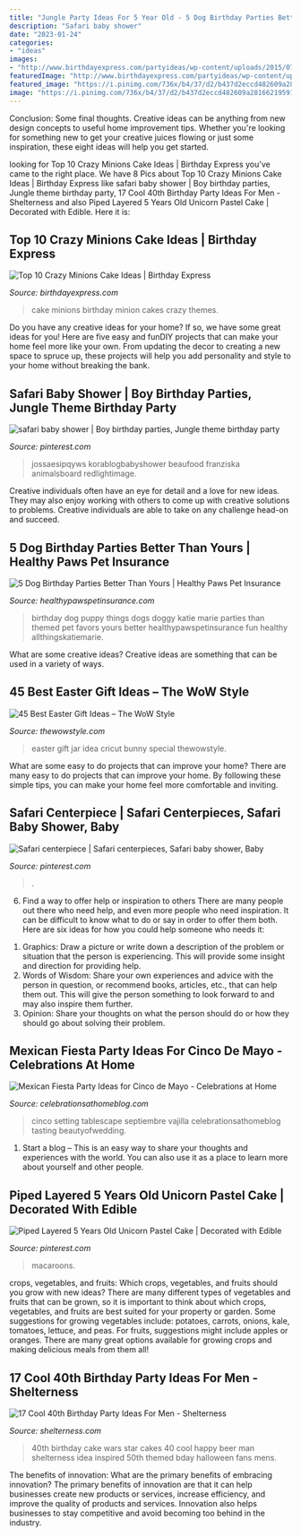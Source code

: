 ```yaml
---
title: "Jungle Party Ideas For 5 Year Old - 5 Dog Birthday Parties Better Than Yours"
description: "Safari baby shower"
date: "2023-01-24"
categories:
- "ideas"
images:
- "http://www.birthdayexpress.com/partyideas/wp-content/uploads/2015/07/Minions-Cake-10.jpg"
featuredImage: "http://www.birthdayexpress.com/partyideas/wp-content/uploads/2015/07/Minions-Cake-10.jpg"
featured_image: "https://i.pinimg.com/736x/b4/37/d2/b437d2eccd482609a281662195911427.jpg"
image: "https://i.pinimg.com/736x/b4/37/d2/b437d2eccd482609a281662195911427.jpg"
---
```



Conclusion: Some final thoughts.
Creative ideas can be anything from new design concepts to useful home improvement tips. Whether you're looking for something new to get your creative juices flowing or just some inspiration, these eight ideas will help you get started.

	

		
looking for Top 10 Crazy Minions Cake Ideas | Birthday Express you've came to the right place. We have 8 Pics about Top 10 Crazy Minions Cake Ideas | Birthday Express like safari baby shower | Boy birthday parties, Jungle theme birthday party, 17 Cool 40th Birthday Party Ideas For Men - Shelterness and also Piped Layered 5 Years Old Unicorn Pastel Cake | Decorated with Edible. Here it is:
		
    
## Top 10 Crazy Minions Cake Ideas | Birthday Express

<img loading=lazy src="http://www.birthdayexpress.com/partyideas/wp-content/uploads/2015/07/Minions-Cake-10.jpg" onerror="this.onerror=null;this.src='https://tse4.mm.bing.net/th?id=OIP.XxuPTZi7wbSN-aPvUa9HOAHaLH&amp;pid=15.1';" alt="Top 10 Crazy Minions Cake Ideas | Birthday Express">

_Source: birthdayexpress.com_

>cake minions birthday minion cakes crazy themes. 

	

Do you have any creative ideas for your home? If so, we have some great ideas for you! Here are five easy and funDIY projects that can make your home feel more like your own. From updating the decor to creating a new space to spruce up, these projects will help you add personality and style to your home without breaking the bank.

    
## Safari Baby Shower | Boy Birthday Parties, Jungle Theme Birthday Party

<img loading=lazy src="https://i.pinimg.com/736x/63/3f/62/633f626439143b8f0bb69d2597ea564b.jpg" onerror="this.onerror=null;this.src='https://tse2.mm.bing.net/th?id=OIP.UQ8C6DztXeib6AZ4HtXWZwHaJ3&amp;pid=15.1';" alt="safari baby shower | Boy birthday parties, Jungle theme birthday party">

_Source: pinterest.com_

>jossaesipqyws korablogbabyshower beaufood franziska animalsboard redlightimage. 

	

Creative individuals often have an eye for detail and a love for new ideas. They may also enjoy working with others to come up with creative solutions to problems. Creative individuals are able to take on any challenge head-on and succeed.

    
## 5 Dog Birthday Parties Better Than Yours | Healthy Paws Pet Insurance

<img loading=lazy src="https://www.healthypawspetinsurance.com/blog/wp-content/uploads/dog_birthday_party7.jpg" onerror="this.onerror=null;this.src='https://tse4.mm.bing.net/th?id=OIP.7sn3B01EZ7lhLNxNLUolFgHaLG&amp;pid=15.1';" alt="5 Dog Birthday Parties Better Than Yours | Healthy Paws Pet Insurance">

_Source: healthypawspetinsurance.com_

>birthday dog puppy things dogs doggy katie marie parties than themed pet favors yours better healthypawspetinsurance fun healthy allthingskatiemarie. 

	

What are some creative ideas?
Creative ideas are something that can be used in a variety of ways.

    
## 45 Best Easter Gift Ideas – The WoW Style

<img loading=lazy src="http://thewowstyle.com/wp-content/uploads/2015/03/EasterJarGiftIdea.jpg" onerror="this.onerror=null;this.src='https://tse2.mm.bing.net/th?id=OIP.SzK2OvlBOm7MLfO2wBurXAHaK8&amp;pid=15.1';" alt="45 Best Easter Gift Ideas – The WoW Style">

_Source: thewowstyle.com_

>easter gift jar idea cricut bunny special thewowstyle. 

	

What are some easy to do projects that can improve your home?
There are many easy to do projects that can improve your home. By following these simple tips, you can make your home feel more comfortable and inviting.

    
## Safari Centerpiece | Safari Centerpieces, Safari Baby Shower, Baby

<img loading=lazy src="https://i.pinimg.com/736x/e0/6a/31/e06a31485cc099c666c6c59a2060dc1a.jpg" onerror="this.onerror=null;this.src='https://tse2.mm.bing.net/th?id=OIP.3DgxrNOG4-Uz3PdmcSlH_gHaHb&amp;pid=15.1';" alt="Safari centerpiece | Safari centerpieces, Safari baby shower, Baby">

_Source: pinterest.com_

>. 

	

6) Find a way to offer help or inspiration to others
There are many people out there who need help, and even more people who need inspiration. It can be difficult to know what to do or say in order to offer them both. Here are six ideas for how you could help someone who needs it: 
1. Graphics: Draw a picture or write down a description of the problem or situation that the person is experiencing. This will provide some insight and direction for providing help. 
2. Words of Wisdom: Share your own experiences and advice with the person in question, or recommend books, articles, etc., that can help them out. This will give the person something to look forward to and may also inspire them further. 
3. Opinion: Share your thoughts on what the person should do or how they should go about solving their problem.

    
## Mexican Fiesta Party Ideas For Cinco De Mayo - Celebrations At Home

<img loading=lazy src="https://celebrationsathomeblog.com/wp-content/uploads/2015/04/cinco-de-mayo-party-table-setting-ideas.jpg" onerror="this.onerror=null;this.src='https://tse4.mm.bing.net/th?id=OIP.vOycMEnH9jVsEBANWRQQagHaKx&amp;pid=15.1';" alt="Mexican Fiesta Party Ideas for Cinco de Mayo - Celebrations at Home">

_Source: celebrationsathomeblog.com_

>cinco setting tablescape septiembre vajilla celebrationsathomeblog tasting beautyofwedding. 

	

1. Start a blog – This is an easy way to share your thoughts and experiences with the world. You can also use it as a place to learn more about yourself and other people.

    
## Piped Layered 5 Years Old Unicorn Pastel Cake | Decorated With Edible

<img loading=lazy src="https://i.pinimg.com/736x/b4/37/d2/b437d2eccd482609a281662195911427.jpg" onerror="this.onerror=null;this.src='https://tse4.mm.bing.net/th?id=OIP.1kMaWQ-aNFxJ8z-qobDlbQHaNK&amp;pid=15.1';" alt="Piped Layered 5 Years Old Unicorn Pastel Cake | Decorated with Edible">

_Source: pinterest.com_

>macaroons. 

	

crops, vegetables, and fruits: Which crops, vegetables, and fruits should you grow with new ideas?
There are many different types of vegetables and fruits that can be grown, so it is important to think about which crops, vegetables, and fruits are best suited for your property or garden. Some suggestions for growing vegetables include: potatoes, carrots, onions, kale, tomatoes, lettuce, and peas. For fruits, suggestions might include apples or oranges. There are many great options available for growing crops and making delicious meals from them all!

    
## 17 Cool 40th Birthday Party Ideas For Men - Shelterness

<img loading=lazy src="https://i.shelterness.com/2017/02/16-Star-Wars-inspired-40th-birthday-cake-for-fans.jpg" onerror="this.onerror=null;this.src='https://tse3.mm.bing.net/th?id=OIP.fxi9xGB_HQwdam21ArD5eQHaJ7&amp;pid=15.1';" alt="17 Cool 40th Birthday Party Ideas For Men - Shelterness">

_Source: shelterness.com_

>40th birthday cake wars star cakes 40 cool happy beer man shelterness idea inspired 50th themed bday halloween fans mens. 

	

The benefits of innovation: What are the primary benefits of embracing innovation?
The primary benefits of innovation are that it can help businesses create new products or services, increase efficiency, and improve the quality of products and services. Innovation also helps businesses to stay competitive and avoid becoming too behind in the industry.

